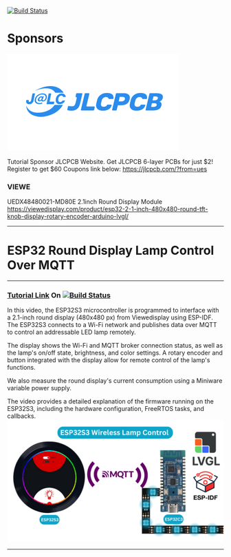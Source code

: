 
[![Build Status](https://img.shields.io/badge/USEFUL%20ELECTRONICS-YOUTUBE-red)](https://www.youtube.com/user/wardzx1)

# Sponsors

![Banner](https://github.com/UsefulElectronics/esp32s3-2.1inch-lvgl/blob/main/banner/logo%20-%20white2.png)

Tutorial Sponsor JLCPCB Website. Get JLCPCB 6-layer PCBs for just $2! Register to get $60 Coupons link below:
https://jlcpcb.com/?from=ues

### VIEWE
UEDX48480021-MD80E 2.1inch Round Display Module
https://viewedisplay.com/product/esp32-2-1-inch-480x480-round-tft-knob-display-rotary-encoder-arduino-lvgl/

***

# ESP32 Round Display Lamp Control Over MQTT
***
### [Tutorial Link](https://youtu.be/PwD3RC23oUE) On [![Build Status](https://img.shields.io/badge/YouTube-FF0000?style=for-the-badge&logo=youtube&logoColor=white)](https://www.youtube.com/wardzx1) 

In this video, the ESP32S3 microcontroller is programmed to interface with a 2.1-inch round display (480x480 px) from Viewedisplay using ESP-IDF. The ESP32S3 connects to a Wi-Fi network and publishes data over MQTT to control an addressable LED lamp remotely.

The display shows the Wi-Fi and MQTT broker connection status, as well as the lamp's on/off state, brightness, and color settings. A rotary encoder and button integrated with the display allow for remote control of the lamp's functions.

We also measure the round display's current consumption using a Miniware variable power supply.

The video provides a detailed explanation of the firmware running on the ESP32S3, including the hardware configuration, FreeRTOS tasks, and callbacks. 
![Circuit Diagram](https://github.com/UsefulElectronics/esp32s3-2.1inch-lvgl/blob/main/circuit%20diagram/ESP32%20Round%20Display%20Lamp%20Control%20Over%20MQTT.png)
***

